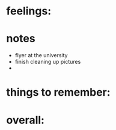 # feelings:

# notes
- flyer at the university 
- finish cleaning up pictures
- 

# things to remember: 

# overall:

